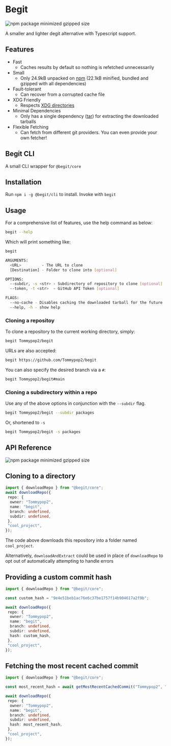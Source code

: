 # Begit

![npm package minimized gzipped size](https://img.shields.io/bundlejs/size/%40begit%2Fcore)

A smaller and lighter degit alternative with Typescript support.

## Features

- Fast
  - Caches results by default so nothing is refetched unnecessarily
- Small
  - Only 24.9kB unpacked on [npm](https://www.npmjs.com/package/@begit/core?activeTab=readme) (22.1kB minified, bundled and gzipped with all dependencies)
- Fault-tolerant
  - Can recover from a corrupted cache file
- XDG Friendly
  - Respects [XDG directories](https://specifications.freedesktop.org/basedir-spec/basedir-spec-latest.html)
- Minimal Dependencies
  - Only has a single dependency ([tar](https://www.npmjs.com/package/tar)) for extracting the downloaded tarballs
- Flexible Fetching
  - Can fetch from different git providers. You can even provide your own fetcher!

## Begit CLI

A small CLI wrapper for `@begit/core`

## Installation

Run `npm i -g @begit/cli` to install. Invoke with `begit`

## Usage

For a comprehensive list of features, use the help command as below:

```bash
begit --help
```

Which will print something like:

```bash
begit

ARGUMENTS:
  <URL>         - The URL to clone
  [Destination] - Folder to clone into [optional]

OPTIONS:
  --subdir, -s <str> - Subdirectory of repository to clone [optional]
  --token, -t <str>  - GitHub API Token [optional]

FLAGS:
  --no-cache - Disables caching the downloaded tarball for the future
  --help, -h - show help
```

### Cloning a repositoy

To clone a repository to the current working directory, simply:

```bash
begit Tommypop2/begit
```

URLs are also accepted:

```bash
begit https://github.com/Tommypop2/begit
```

You can also specify the desired branch via a `#`:

```bash
begit Tommypop2/begit#main
```

### Cloning a subdirectory within a repo

Use any of the above options in conjunction with the `--subdir` flag.

```bash
begit Tommypop2/begit --subdir packages
```

Or, shortened to `-s`

```bash
begit Tommypop2/begit -s packages
```

## API Reference

![npm package minimized gzipped size](https://img.shields.io/bundlejs/size/%40begit%2Fcore)

## Cloning to a directory

```ts
import { downloadRepo } from "@begit/core";
await downloadRepo({
 repo: {
  owner: "Tommypop2",
  name: "begit",
  branch: undefined,
  subdir: undefined,
 },
 "cool_project",
});
```

The code above downloads this repository into a folder named `cool_project`.

Alternatively, `downloadAndExtract` could be used in place of `downloadRepo` to opt out of automatically attempting to handle errors

## Providing a custom commit hash

```ts
import { downloadRepo } from "@begit/core";

const custom_hash = "9e4e51beb1ac76e6c37be1757f14b904617a2f9b";

await downloadRepo({
 repo: {
  owner: "Tommypop2",
  name: "begit",
  branch: undefined,
  subdir: undefined,
  hash: custom_hash,
 },
 "cool_project",
});
```

## Fetching the most recent cached commit

```ts
import { downloadRepo } from "@begit/core";

const most_recent_hash = await getMostRecentCachedCommit("Tommypop2", "begit"); // string | undefined

await downloadRepo({
 repo: {
  owner: "Tommypop2",
  name: "begit",
  branch: undefined,
  subdir: undefined,
  hash: most_recent_hash,
 },
 "cool_project",
});
```
